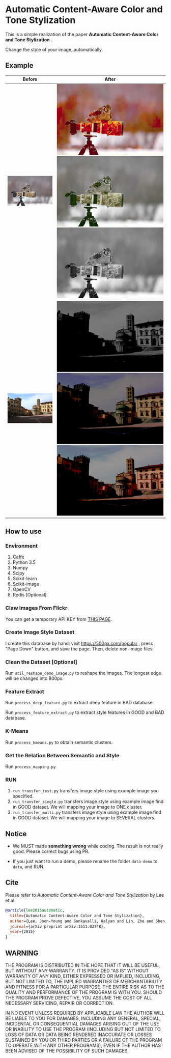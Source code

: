 # Automatic Content-Aware Color and Tone Stylization
This is a simple realization of the paper __Automatic Content-Aware Color and Tone Stylization__ .

Change the style of your image, automatically.

## Example

| Before | After |
| :--: | :--: |
| ![](docs/images/demo1-ori.jpg) | ![](docs/images/demo1-result1.png)![](docs/images/demo1-result2.png)![](docs/images/demo1-result3.png) |
| ![](docs/images/demo2-ori.jpg) | ![](docs/images/demo2-result1.jpg)![](docs/images/demo2-result2.jpg)![](docs/images/demo2-result3.jpg) |

## How to use

### Environment

1. Caffe
1. Python 3.5
1. Numpy
1. Scipy
1. Scikit-learn
1. Scikit-image
1. OpenCV
1. Redis [Optional]

### Claw Images From Flickr

You can get a temporary API KEY from [THIS PAGE]( https://www.flickr.com/services/api/explore/flickr.interestingness.getList).

### Create Image Style Dataset

I create this database by hand: visit https://500px.com/popular , press "Page Down" button, and save the page. Then, delete non-image files.

### Clean the Dataset [Optional]

Run `util_reshape_demo_image.py` to reshape the images. The longest edge will be changed into 800px.

### Feature Extract

Run `process_deep_feature.py` to extract deep feature in BAD database.

Run `process_feature_extract.py` to extract style features in GOOD and BAD database.

### K-Means

Run `process_kmeans.py` to obtain semantic clusters.

### Get the Relation Between Semantic and Style

Run `process_mapping.py`

### RUN

1. `run_transfer_test.py` transfers image style using example image you specified.
1. `run_transfer_single.py` transfers image style using example image find in GOOD dataset. We will mapping your image to ONE cluster.
1. `run_transfer_multi.py` transfers image style using example image find in GOOD dataset. We will mapping your image to SEVERAL clusters.

## Notice

+ We MUST made __something wrong__ while coding. The result is not really good. Please correct bugs using PR.

+ If you just want to run a demo, please rename the folder `data-demo` to `data`, and RUN.

## Cite

Please refer to _Automatic Content-Aware Color and Tone Stylization_ by Lee et.al.

```bibtex
@article{lee2015automatic,
  title={Automatic Content-Aware Color and Tone Stylization},
  author={Lee, Joon-Young and Sunkavalli, Kalyan and Lin, Zhe and Shen, Xiaohui and Kweon, In So},
  journal={arXiv preprint arXiv:1511.03748},
  year={2015}
}
```

## WARNING

THE PROGRAM IS DISTRIBUTED IN THE HOPE THAT IT WILL BE USEFUL, BUT WITHOUT ANY WARRANTY. IT IS PROVIDED "AS IS" WITHOUT WARRANTY OF ANY KIND, EITHER EXPRESSED OR IMPLIED, INCLUDING, BUT NOT LIMITED TO, THE IMPLIED WARRANTIES OF MERCHANTABILITY AND FITNESS FOR A PARTICULAR PURPOSE. THE ENTIRE RISK AS TO THE QUALITY AND PERFORMANCE OF THE PROGRAM IS WITH YOU. SHOULD THE PROGRAM PROVE DEFECTIVE, YOU ASSUME THE COST OF ALL NECESSARY SERVICING, REPAIR OR CORRECTION.

IN NO EVENT UNLESS REQUIRED BY APPLICABLE LAW THE AUTHOR WILL BE LIABLE TO YOU FOR DAMAGES, INCLUDING ANY GENERAL, SPECIAL, INCIDENTAL OR CONSEQUENTIAL DAMAGES ARISING OUT OF THE USE OR INABILITY TO USE THE PROGRAM (INCLUDING BUT NOT LIMITED TO LOSS OF DATA OR DATA BEING RENDERED INACCURATE OR LOSSES SUSTAINED BY YOU OR THIRD PARTIES OR A FAILURE OF THE PROGRAM TO OPERATE WITH ANY OTHER PROGRAMS), EVEN IF THE AUTHOR HAS BEEN ADVISED OF THE POSSIBILITY OF SUCH DAMAGES.
